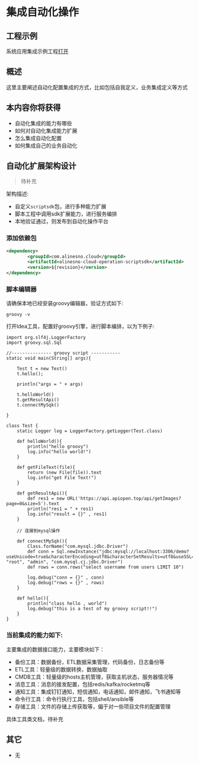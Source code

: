 # 集成自动化操作

## 工程示例

系统应用集成示例工程[打开](https://gitee.com/alinesno-cloud/alinesno-demo-gateway-open/tree/master/demo-message)

## 概述

这里主要阐述自动化配置集成的方式，比如包括自我定义，业务集成定义等方式

## 本内容你将获得

- 自动化集成的能力有哪些
- 如何对自动化集成能力扩展
- 怎么集成自动化配置
- 如何集成自己的业务自动化

## 自动化扩展架构设计

> 待补充

架构描述:

- 自定义`scriptsdk`包，进行多种能力扩展
- 脚本工程中调用sdk扩展能力，进行服务编排
- 本地验证通过，则发布到自动化操作平台

### 添加依赖包

```xml
<dependency>
		<groupId>com.alinesno.cloud</groupId>
		<artifactId>alinesno-cloud-operation-scriptsdk</artifactId>
		<version>${revision}</version>
</dependency>
```

### 脚本编辑器

请确保本地已经安装groovy编辑器，验证方式如下:
```shell
groovy -v
```

打开Idea工具，配置好groovy引擎，进行脚本编排，以为下例子:

```groovyimport org.slf4j.Logger
import org.slf4j.LoggerFactory
import groovy.sql.Sql

//--------------- groovy script -----------
static void main(String[] args){

    Test t = new Test() 
    t.hello(); 

	println("args = " + args)

	t.helloWorld() 
	t.getResultApi() 
	t.connectMySqk()

}

class Test {
    static Logger log = LoggerFactory.getLogger(Test.class)

    def helloWorld(){
        println("hello groovy")  
        log.info("hello world!") 
    }

    def getFileText(file){
        return (new File(file)).text
        log.info("get File Text!") 
    }

    def getResultApi(){
        def res1 = new URL('https://api.apiopen.top/api/getImages?page=0&size=5').text
        println("res1 = " + res1) 
        log.info("result = {}" , res1) 
    }

    // 连接到mysql操作
    
    def connectMySqk(){
        Class.forName("com.mysql.jdbc.Driver")
        def conn = Sql.newInstance("jdbc:mysql://localhost:3306/demo?useUnicode=true&characterEncoding=utf8&characterSetResults=utf8&useSSL=false&serverTimezone=GMT", "root", "admin", "com.mysql.cj.jdbc.Driver")
        def rows = conn.rows("select username from users LIMIT 10") 

        log.debug("conn = {}" , conn)
        log.debug("rows = {}" , rows)
    }

    def hello(){
        println("class hello , world")
        log.debug("this is a test of my groovy script!!")
    }
}

```

### 当前集成的能力如下:

主要集成的数据接口能力，主要模块如下：

- 备份工具：数据备份，ETL数据采集管理，代码备份，日志备份等
- ETL工具：轻量级的数据转换，数据抽取
- CMDB工具：轻量级的hosts主机管理，获取主机状态，服务器情况等
- 消息工具：消息的接发配置，包括redis/kafka/rocketmq等
- 通知工具：集成钉钉通知，短信通知，电话通知，邮件通知，飞书通知等
- 命令行工具：命令行执行工具，包括shell/ansible等
- 存储工具：文件的存储上传获取等，偏于对一些项目文件的配置管理

具体工具类文档，待补充

## 其它

- 无
